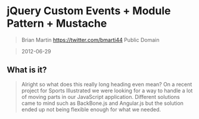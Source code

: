 jQuery Custom Events + Module Pattern + Mustache
================================================
> Brian Martin
> https://twitter.com/bmarti44
> Public Domain

> 2012-06-29

What is it?
-----------
> Alright so what does this really long heading even mean?
> On a recent project for Sports Illustrated we were looking for a way to
> handle a lot of moving parts in our JavaScript application. Different solutions came to mind
> such as BackBone.js and Angular.js but the solution ended up not being flexible enough for what we needed.
 